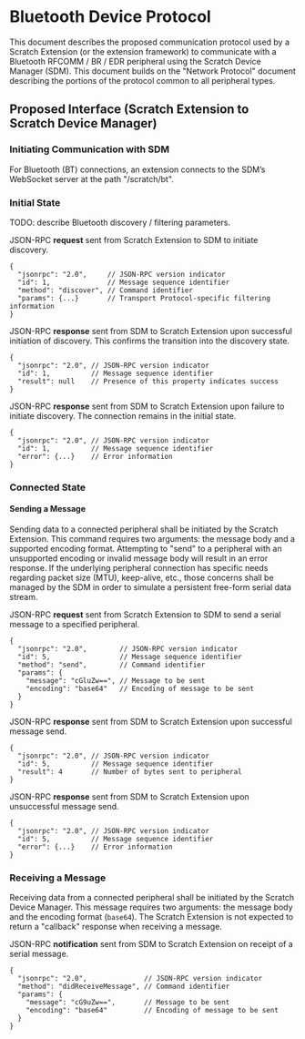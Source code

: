 # Bluetooth Device Protocol

This document describes the proposed communication protocol used by a Scratch Extension (or the extension framework) to
communicate with a Bluetooth RFCOMM / BR / EDR peripheral using the Scratch Device Manager (SDM). This document builds
on the "Network Protocol" document describing the portions of the protocol common to all peripheral types.

## Proposed Interface (Scratch Extension to Scratch Device Manager)

### Initiating Communication with SDM

For Bluetooth (BT) connections, an extension connects to the SDM’s WebSocket server at the path "/scratch/bt".

### Initial State

TODO: describe Bluetooth discovery / filtering parameters.

JSON-RPC **request** sent from Scratch Extension to SDM to initiate discovery.
```json5
{
  "jsonrpc": "2.0",     // JSON-RPC version indicator
  "id": 1,              // Message sequence identifier
  "method": "discover", // Command identifier
  "params": {...}       // Transport Protocol-specific filtering information
}
```

JSON-RPC **response** sent from SDM to Scratch Extension upon successful initiation of discovery. This confirms the
transition into the discovery state.
```json5
{
  "jsonrpc": "2.0", // JSON-RPC version indicator
  "id": 1,          // Message sequence identifier
  "result": null    // Presence of this property indicates success
}
```

JSON-RPC **response** sent from SDM to Scratch Extension upon failure to initiate discovery. The connection remains in
the initial state.
```json5
{
  "jsonrpc": "2.0", // JSON-RPC version indicator
  "id": 1,          // Message sequence identifier
  "error": {...}    // Error information
}
```

### Connected State

#### Sending a Message

Sending data to a connected peripheral shall be initiated by the Scratch Extension. This command requires two
arguments: the message body and a supported encoding format. Attempting to "send" to a peripheral with an unsupported
encoding or invalid message body will result in an error response. If the underlying peripheral connection has specific
needs regarding packet size (MTU), keep-alive, etc., those concerns shall be managed by the SDM in order to simulate a
persistent free-form serial data stream.

JSON-RPC **request** sent from Scratch Extension to SDM to send a serial message to a specified peripheral.
```json5
{
  "jsonrpc": "2.0",        // JSON-RPC version indicator
  "id": 5,                 // Message sequence identifier
  "method": "send",        // Command identifier
  "params": {
    "message": "cGluZw==", // Message to be sent
    "encoding": "base64"   // Encoding of message to be sent
  }
}
```

JSON-RPC **response** sent from SDM to Scratch Extension upon successful message send.
```json5
{
  "jsonrpc": "2.0", // JSON-RPC version indicator
  "id": 5,          // Message sequence identifier
  "result": 4       // Number of bytes sent to peripheral
}
```

JSON-RPC **response** sent from SDM to Scratch Extension upon unsuccessful message send.
```json5
{
  "jsonrpc": "2.0", // JSON-RPC version indicator
  "id": 5,          // Message sequence identifier
  "error": {...}    // Error information
}
```

### Receiving a Message

Receiving data from a connected peripheral shall be initiated by the Scratch Device Manager. This message requires
two arguments: the message body and the encoding format (`base64`). The Scratch Extension is not expected to return a
"callback" response when receiving a message.

JSON-RPC **notification** sent from SDM to Scratch Extension on receipt of a serial message.
```json5
{
  "jsonrpc": "2.0",              // JSON-RPC version indicator
  "method": "didReceiveMessage", // Command identifier
  "params": {
    "message": "cG9uZw==",       // Message to be sent
    "encoding": "base64"         // Encoding of message to be sent
  }
}
```
